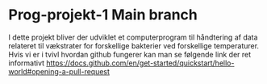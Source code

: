 # Prog-projekt-1 Main branch
I dette projekt bliver der udviklet et computerprogram til håndtering af data relateret til vækstrater for forskellige
bakterier ved forskellige temperaturer.
Hvis vi er i tvivl hvordan github fungerer kan man se følgende link der ret informativt
https://docs.github.com/en/get-started/quickstart/hello-world#opening-a-pull-request

